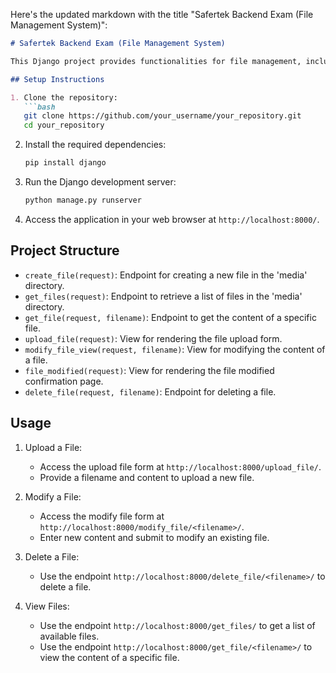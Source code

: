 Here's the updated markdown with the title "Safertek Backend Exam (File Management System)":

```markdown
# Safertek Backend Exam (File Management System)

This Django project provides functionalities for file management, including creating, modifying, deleting, and retrieving files.

## Setup Instructions

1. Clone the repository:
   ```bash
   git clone https://github.com/your_username/your_repository.git
   cd your_repository
   ```

2. Install the required dependencies:
   ```bash
   pip install django
   ```

3. Run the Django development server:
   ```bash
   python manage.py runserver
   ```

4. Access the application in your web browser at `http://localhost:8000/`.

## Project Structure

- `create_file(request)`: Endpoint for creating a new file in the 'media' directory.
- `get_files(request)`: Endpoint to retrieve a list of files in the 'media' directory.
- `get_file(request, filename)`: Endpoint to get the content of a specific file.
- `upload_file(request)`: View for rendering the file upload form.
- `modify_file_view(request, filename)`: View for modifying the content of a file.
- `file_modified(request)`: View for rendering the file modified confirmation page.
- `delete_file(request, filename)`: Endpoint for deleting a file.

## Usage

1. Upload a File:
   - Access the upload file form at `http://localhost:8000/upload_file/`.
   - Provide a filename and content to upload a new file.

2. Modify a File:
   - Access the modify file form at `http://localhost:8000/modify_file/<filename>/`.
   - Enter new content and submit to modify an existing file.

3. Delete a File:
   - Use the endpoint `http://localhost:8000/delete_file/<filename>/` to delete a file.

4. View Files:
   - Use the endpoint `http://localhost:8000/get_files/` to get a list of available files.
   - Use the endpoint `http://localhost:8000/get_file/<filename>/` to view the content of a specific file.
```
